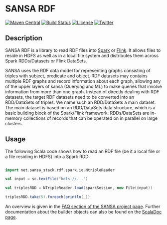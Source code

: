 # SANSA RDF
[![Maven Central](https://maven-badges.herokuapp.com/maven-central/net.sansa-stack/sansa-rdf-parent_2.11/badge.svg)](https://maven-badges.herokuapp.com/maven-central/net.sansa-stack/sansa-rdf-parent_2.11)
[![Build Status](https://ci.aksw.org/jenkins/job/SANSA%20RDF/job/develop/badge/icon)](https://ci.aksw.org/jenkins/job/SANSA%20RDF/job/develop/)
[![License](https://img.shields.io/badge/License-Apache%202.0-blue.svg)](https://opensource.org/licenses/Apache-2.0)
[![Twitter](https://img.shields.io/twitter/follow/SANSA_Stack.svg?style=social)](https://twitter.com/SANSA_Stack)

## Description
SANSA RDF is a library to read RDF files into [Spark](https://spark.apache.org) or [Flink](https://flink.apache.org). It allows files to reside in HDFS as well as in a local file system and distributes them across Spark RDDs/Datasets or Flink DataSets.


SANSA uses the RDF data model for representing graphs consisting of triples with subject, predicate and object. RDF datasets may contains multiple RDF graphs and record information about each graph, allowing any of the upper layers of sansa (Querying and ML) to make queries that involve information from more than one graph. Instead of directly dealing with RDF datasets, the target RDF datasets need to be converted into an RDD/DataSets of triples. We name such an RDD/DataSets a main dataset. The main dataset is based on an RDD/DataSets data structure, which is a basic building block of the Spark/Flink framework. RDDs/DataSets are in-memory collections of records that can be operated on in parallel on large clusters.

## Usage

The following Scala code shows how to read an RDF file (be it a local file or a file residing in HDFS) into a Spark RDD:
```scala

import net.sansa_stack.rdf.spark.io.NtripleReader

val input = sc.textFile("hdfs://...")

val triplesRDD = NTripleReader.load(sparkSession, new File(input))

triplesRDD.take(5).foreach(println(_))
```
An overview is given in the [FAQ section of the SANSA project page](http://sansa-stack.net/faq/#rdf-processing). Further documentation about the builder objects can also be found on the [ScalaDoc page](http://sansa-stack.net/scaladocs/).
